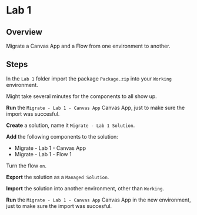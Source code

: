 # Lab 1

## Overview

Migrate a Canvas App and a Flow from one environment to another.

## Steps

In the `Lab 1` folder import the package `Package.zip` into your `Working` environment.

Might take several minutes for the components to all show up.

**Run** the `Migrate - Lab 1 - Canvas App` Canvas App, just to make sure the import was succesful.

**Create** a solution, name it `Migrate - Lab 1 Solution`.

**Add** the following components to the solution:

* Migrate - Lab 1 - Canvas App
* Migrate - Lab 1 - Flow 1

Turn the flow `on`.

**Export** the solution as a `Managed Solution`.

**Import** the solution into another environment, other than `Working`.

**Run** the `Migrate - Lab 1 - Canvas App` Canvas App in the new environment, just to make sure the import was succesful.
